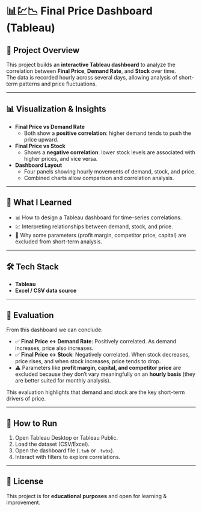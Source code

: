 # 📊💹📉 Final Price Dashboard (Tableau)

## 📂 Project Overview
This project builds an **interactive Tableau dashboard** to analyze the correlation between **Final Price**, **Demand Rate**, and **Stock** over time.  
The data is recorded hourly across several days, allowing analysis of short-term patterns and price fluctuations.

---

## 📊 Visualization & Insights
- **Final Price vs Demand Rate**
  - Both show a **positive correlation**: higher demand tends to push the price upward.
- **Final Price vs Stock**
  - Shows a **negative correlation**: lower stock levels are associated with higher prices, and vice versa.
- **Dashboard Layout**
  - Four panels showing hourly movements of demand, stock, and price.
  - Combined charts allow comparison and correlation analysis.

---

## 🎯 What I Learned
- 📊 How to design a Tableau dashboard for time-series correlations.  
- 💹 Interpreting relationships between demand, stock, and price.  
- 🧠 Why some parameters (profit margin, competitor price, capital) are excluded from short-term analysis.  

---

## 🛠 Tech Stack
- **Tableau**
- **Excel / CSV data source**

---

## 📌 Evaluation
From this dashboard we can conclude:
- ✅ **Final Price ↔ Demand Rate**: Positively correlated. As demand increases, price also increases.  
- ✅ **Final Price ↔ Stock**: Negatively correlated. When stock decreases, price rises, and when stock increases, price tends to drop.  
- ⚠️ Parameters like **profit margin, capital, and competitor price** are excluded because they don’t vary meaningfully on an **hourly basis** (they are better suited for monthly analysis).  

This evaluation highlights that demand and stock are the key short-term drivers of price.  

---

## 🚀 How to Run
1. Open Tableau Desktop or Tableau Public.  
2. Load the dataset (CSV/Excel).  
3. Open the dashboard file (`.twb` or `.twbx`).  
4. Interact with filters to explore correlations.  

---

## 📎 License
This project is for **educational purposes** and open for learning & improvement.  
